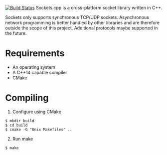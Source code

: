 [![Build Status](https://travis-ci.org/ILikePizza555/Sockets.cpp.svg?branch=master)](https://travis-ci.org/ILikePizza555/Sockets.cpp)
Sockets.cpp is a cross-platform socket library written in C++. 

Sockets only supports synchronous TCP/UDP sockets. Asynchronous network programming is better handled by other libraries and are therefore outside the scope of this project. Additional protocols maybe supported in the future.

# Requirements

- An operating system
- A C++14 capable compiler
- CMake

# Compiling

1. Configure using CMake
```
$ mkdir build
$ cd build
$ cmake -G "Unix Makefiles" ..
```

2. Run make
```
$ make
```

